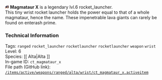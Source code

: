 ![ ](https://raw.githubusercontent.com/Ceterai/Enternia/main/items/active/weapons/ranged/alta/wrist/ct_magmataur_x.png) **Magmataur X** is a legendary lvl.6 rocket_launcher.  
This tiny wrist rocket launcher holds the power equal to that of a whole magmataur, hence the name. These impenetrable lava giants can rarely be found on enterash prime.

### Technical Information

Tags: `ranged` `rocket_launcher` `rocketlauncher` `rocketlauncher` `weapon` `wrist`  
Level: 6  
Species: [[ Alta|Alta ]]  
In-game ID: `ct_magmataur_x`  
File path (GitHub link): [`/items/active/weapons/ranged/alta/wrist/ct_magmataur_x.activeitem`](https://github.com/Ceterai/Enternia/blob/main/items/active/weapons/ranged/alta/wrist/ct_magmataur_x.activeitem)
